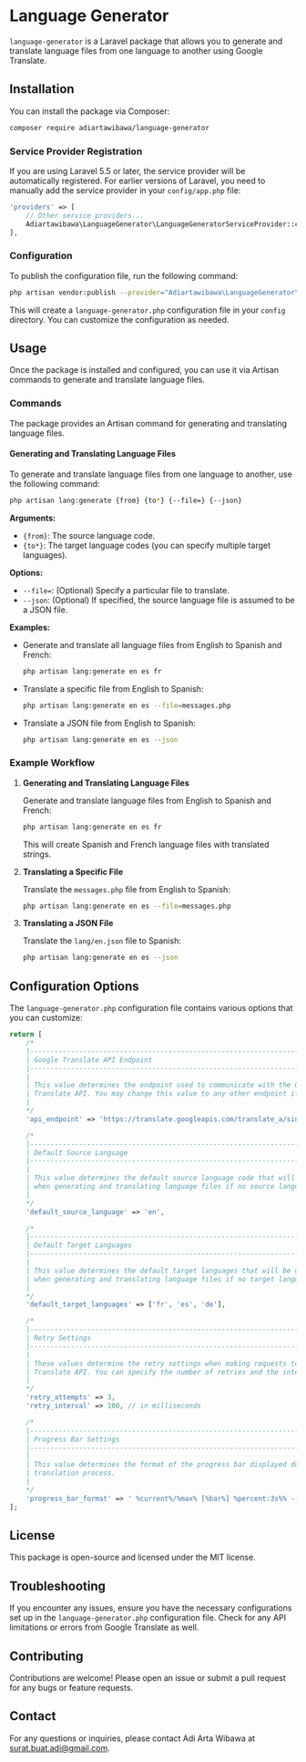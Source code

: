 # Language Generator

`language-generator` is a Laravel package that allows you to generate and translate language files from one language to another using Google Translate.

## Installation

You can install the package via Composer:

```bash
composer require adiartawibawa/language-generator
```

### Service Provider Registration

If you are using Laravel 5.5 or later, the service provider will be automatically registered. For earlier versions of Laravel, you need to manually add the service provider in your `config/app.php` file:

```php
'providers' => [
    // Other service providers...
    Adiartawibawa\LanguageGenerator\LanguageGeneratorServiceProvider::class,
],
```

### Configuration

To publish the configuration file, run the following command:

```bash
php artisan vendor:publish --provider="Adiartawibawa\LanguageGenerator\LanguageGeneratorServiceProvider" --tag="config"
```

This will create a `language-generator.php` configuration file in your `config` directory. You can customize the configuration as needed.

## Usage

Once the package is installed and configured, you can use it via Artisan commands to generate and translate language files.

### Commands

The package provides an Artisan command for generating and translating language files.

#### Generating and Translating Language Files

To generate and translate language files from one language to another, use the following command:

```bash
php artisan lang:generate {from} {to*} {--file=} {--json}
```

**Arguments:**

-   `{from}`: The source language code.
-   `{to*}`: The target language codes (you can specify multiple target languages).

**Options:**

-   `--file=`: (Optional) Specify a particular file to translate.
-   `--json`: (Optional) If specified, the source language file is assumed to be a JSON file.

**Examples:**

-   Generate and translate all language files from English to Spanish and French:

    ```bash
    php artisan lang:generate en es fr
    ```

-   Translate a specific file from English to Spanish:

    ```bash
    php artisan lang:generate en es --file=messages.php
    ```

-   Translate a JSON file from English to Spanish:

    ```bash
    php artisan lang:generate en es --json
    ```

### Example Workflow

1. **Generating and Translating Language Files**

    Generate and translate language files from English to Spanish and French:

    ```bash
    php artisan lang:generate en es fr
    ```

    This will create Spanish and French language files with translated strings.

2. **Translating a Specific File**

    Translate the `messages.php` file from English to Spanish:

    ```bash
    php artisan lang:generate en es --file=messages.php
    ```

3. **Translating a JSON File**

    Translate the `lang/en.json` file to Spanish:

    ```bash
    php artisan lang:generate en es --json
    ```

## Configuration Options

The `language-generator.php` configuration file contains various options that you can customize:

```php
return [
    /*
    |--------------------------------------------------------------------------
    | Google Translate API Endpoint
    |--------------------------------------------------------------------------
    |
    | This value determines the endpoint used to communicate with the Google
    | Translate API. You may change this value to any other endpoint if necessary.
    |
    */
    'api_endpoint' => 'https://translate.googleapis.com/translate_a/single?client=gtx',

    /*
    |--------------------------------------------------------------------------
    | Default Source Language
    |--------------------------------------------------------------------------
    |
    | This value determines the default source language code that will be used
    | when generating and translating language files if no source language is specified.
    |
    */
    'default_source_language' => 'en',

    /*
    |--------------------------------------------------------------------------
    | Default Target Languages
    |--------------------------------------------------------------------------
    |
    | This value determines the default target languages that will be used
    | when generating and translating language files if no target languages are specified.
    |
    */
    'default_target_languages' => ['fr', 'es', 'de'],

    /*
    |--------------------------------------------------------------------------
    | Retry Settings
    |--------------------------------------------------------------------------
    |
    | These values determine the retry settings when making requests to the Google
    | Translate API. You can specify the number of retries and the interval between retries.
    |
    */
    'retry_attempts' => 3,
    'retry_interval' => 100, // in milliseconds

    /*
    |--------------------------------------------------------------------------
    | Progress Bar Settings
    |--------------------------------------------------------------------------
    |
    | This value determines the format of the progress bar displayed during the
    | translation process.
    |
    */
    'progress_bar_format' => ' %current%/%max% [%bar%] %percent:3s%% -- %message%',
];
```

## License

This package is open-source and licensed under the MIT license.

## Troubleshooting

If you encounter any issues, ensure you have the necessary configurations set up in the `language-generator.php` configuration file. Check for any API limitations or errors from Google Translate as well.

## Contributing

Contributions are welcome! Please open an issue or submit a pull request for any bugs or feature requests.

## Contact

For any questions or inquiries, please contact Adi Arta Wibawa at surat.buat.adi@gmail.com.
